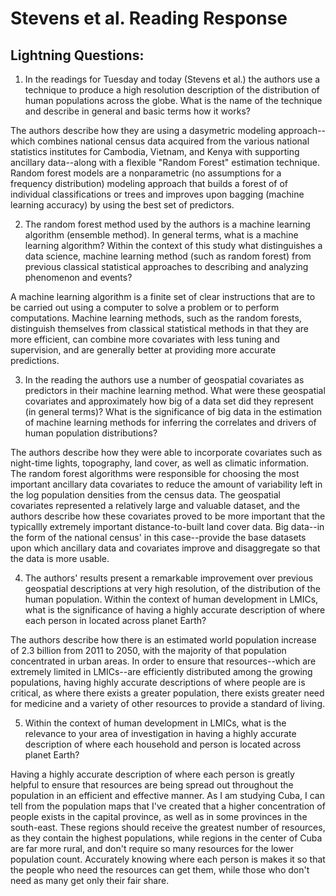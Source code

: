# Stevens et al. Reading Response

## Lightning Questions: 

1. In the readings for Tuesday and today (Stevens et al.) the authors use a technique to produce a high resolution description of the distribution of human populations across the globe. What is the name of the technique and describe in general and basic terms how it works?

The authors describe how they are using a dasymetric modeling approach--which combines national census data acquired from the various national statistics institutes for Cambodia, Vietnam, and Kenya with supporting ancillary data--along with a flexible "Random Forest" estimation technique. Random forest models are a nonparametric (no assumptions for a frequency distribution) modeling approach that builds a forest of of individual classifications or trees and improves upon bagging (machine learning accuracy) by using the best set of predictors. 

2. The random forest method used by the authors is a machine learning algorithm (ensemble method). In general terms, what is a machine learning algorithm? Within the context of this study what distinguishes a data science, machine learning method (such as random forest) from previous classical statistical approaches to describing and analyzing phenomenon and events? 

A machine learning algorithm is a finite set of clear instructions that are to be carried out using a computer to solve a problem or to perform computations. Machine learning methods, such as the random forests, distinguish themselves from classical statistical methods in that they are more efficient, can combine more covariates with less tuning and supervision, and are generally better at providing more accurate predictions. 

3. In the reading the authors use a number of geospatial covariates as predictors in their machine learning method. What were these geospatial covariates and approximately how big of a data set did they represent (in general terms)? What is the significance of big data in the estimation of machine learning methods for inferring the correlates and drivers of human population distributions? 

The authors describe how they were able to incorporate covariates such as night-time lights, topography, land cover, as well as climatic information. The random forest algorithms were responsible for choosing the most important ancillary data covariates to reduce the amount of variability left in the log population densities from the census data. The geospatial covariates represented a relatively large and valuable dataset, and the authors describe how these covariates proved to be more important that the typicallly extremely important distance-to-built land cover data. Big data--in the form of the national census' in this case--provide the base datasets upon which ancillary data and covariates improve and disaggregate so that the data is more usable. 

4. The authors' results present a remarkable improvement over previous geospatial descriptions at very high resolution, of the distribution of the human population. Within the context of human development in LMICs, what is the significance of having a highly accurate description of where each person in located across planet Earth?

The authors describe how there is an estimated world population increase of 2.3 billion from 2011 to 2050, with the majority of that population concentrated in urban areas. In order to ensure that resources--which are extremely limited in LMICs--are efficiently distributed among the growing populations, having highly accurate descriptions of where people are is critical, as where there exists a greater population, there exists greater need for medicine and a variety of other resources to provide a standard of living. 

5. Within the context of human development in LMICs, what is the relevance to your area of investigation in having a highly accurate description of where each household and person is located across planet Earth? 

Having a highly accurate description of where each person is greatly helpful to ensure that resources are being spread out throughout the population in an efficient and effective manner. As I am studying Cuba, I can tell from the population maps that I've created that a higher concentration of people exists in the capital province, as well as in some provinces in the south-east. These regions should receive the greatest number of resources, as they contain the highest populations, while regions in the center of Cuba are far more rural, and don't require so many resources for the lower population count. Accurately knowing where each person is makes it so that the people who need the resources can get them, while those who don't need as many get only their fair share. 
